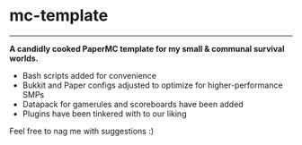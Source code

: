 # mc-template
---
__A candidly cooked PaperMC template for my small & communal survival worlds.__

- Bash scripts added for convenience
- Bukkit and Paper configs adjusted to optimize for higher-performance SMPs
- Datapack for gamerules and scoreboards have been added
- Plugins have been tinkered with to our liking

Feel free to nag me with suggestions :)
